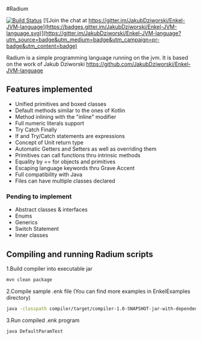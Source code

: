 #Radium

[![Build Status](https://api.travis-ci.org/Altaflux/Radium.svg?branch=master)](https://travis-ci.org/JakubDziworski/Enkel-JVM-language)  [![Join the chat at https://gitter.im/JakubDziworski/Enkel-JVM-language](https://badges.gitter.im/JakubDziworski/Enkel-JVM-language.svg)](https://gitter.im/JakubDziworski/Enkel-JVM-language?utm_source=badge&utm_medium=badge&utm_campaign=pr-badge&utm_content=badge)

Radium is a simple programming language running on the  jvm.
It is based on the work of Jakub Dziworski
https://github.com/JakubDziworski/Enkel-JVM-language

## Features implemented
* Unified primitives and boxed classes
* Default methods similar to the ones of Kotlin
* Method inlining with the "inline" modifier
* Full numeric literals support
* Try Catch Finally
* If and Try/Catch statements are expressions
* Concept of Unit return type
* Automatic Getters and Setters as well as overriding them
* Primitives can call functions thru intrinsic methods
* Equality by == for objects and primitives
* Escaping language keywords thru Grave Accent
* Full compatibility with Java
* Files can have multiple classes declared

### Pending to implement
* Abstract classes & interfaces
* Enums
* Generics
* Switch Statement
* Inner classes

## Compiling and running Radium scripts
1.Build compiler into executable jar

```bash
mvn clean package
```
2.Compile sample .enk file (You can find more examples in EnkelExamples directory)

```bash
java -classpath compiler/target/compiler-1.0-SNAPSHOT-jar-with-dependencies.jar:. com.kubadziworski.compiler.Compiler EnkelExamples/DefaultParamTest.enk
```

3.Run compiled .enk program

```bash
java DefaultParamTest
```
